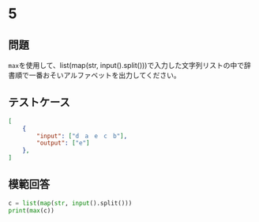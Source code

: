 # 5
## 問題

`max`を使用して、list(map(str, input().split()))で入力した文字列リストの中で辞書順で一番おそいアルファベットを出力してください。

## テストケース

```json
[
	{
		"input": ["d　a　e　c　b"],
		"output": ["e"]
	},
]
```

## 模範回答
```python
c = list(map(str, input().split()))
print(max(c))
```